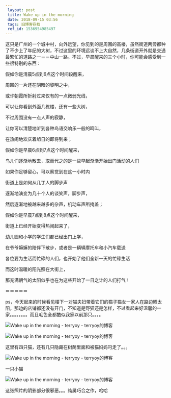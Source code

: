 ```yaml
---
 layout: post
 title: Wake up in the morning
 date: 2018-09-15 03:56
 tags: 旧博客存档
 ref_id: 1536954985497
---
```

这只是广州的一个城中村，向外远望，你见到的是周围的高楼，虽然街道两旁都种了不少上了年纪的大树，不过这里的环境远谈不上大自然，几条街道开外就是交通最繁忙的道路之一－－中山一路。不过，早晨醒来的三个小时，你可能会感受到一些很特别的东西：



假如你是清晨5点到6点这个时间段醒来，

周围的一片还在阴暗的黎明之中，

或许朝霞所折射过来仅有的一点微弱光线，

可以让你看到外面几栋楼，还有一些大树，

不过周围没有一点人声的寂静，

让你可以清楚地听到各种鸟语交响乐一般的鸣叫，

在热闹地欢庆着旭日的即将到来；



假如你是早晨6点到7点这个时间醒来，

鸟儿们逐渐地散去，取而代之的是一些早起渐渐开始出门活动的人们

如果你足够留心，可以察觉到在这一小时内

街道上是如何从几丁人的脚步声

逐渐地演变为几十个人的谈笑声，脚步声，

然后逐渐地被越来越多的杂声，机动车声所掩盖；



假如你是早晨7点到8点这个时间醒来，

街道上已经开始变得热闹起来了，

幼儿园和小学的学生们都已经出门上学，

在爷爷嫲嫲的陪伴下散步，或者是一辆辆摩托车和小汽车载送

各位要为生活而忙碌的人们，也开始了他们全新一天的忙碌生活

而这时温暖的阳光照在大街上，

那充满朝气的太阳似乎也在为这些开始了一日之计的人们打气！



＝＝＝＝＝

ps，今天起来的时候看见楼下一对猫夫妇带着它们的猫子猫女一家人在路边晒太阳，那边的店铺都还没有开门，不知道是野猫还是怎样，不过看起来好温馨的一家。。。。。。。。而且毛色全都酷似我家以前那只。。。。

 ![Wake up in the morning - terryoy -
terryoy的博客](http://terryoy.blogbus.com/files/11811416120.jpg)

 ![Wake up in the morning - terryoy -
terryoy的博客](http://terryoy.blogbus.com/files/11811416121.jpg)

这里有四只猫，还有几只隐藏在树荫里面和被猫妈妈叼走了。。。

 ![Wake up in the morning - terryoy -
terryoy的博客](http://terryoy.blogbus.com/files/11811416122.jpg)

一只小猫

 ![Wake up in the morning - terryoy -
terryoy的博客](http://terryoy.blogbus.com/files/11811416123.jpg)

这张照片的阴影部分很邪恶。。。纯属巧合之作，哈哈



